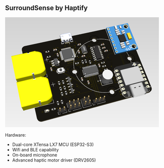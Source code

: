 ## SurroundSense by Haptify

![pcb image](https://raw.githubusercontent.com/charizardavi/GimbalFOC/refs/heads/master/kicad_preview.png)

Hardware:
- Dual-core XTensa LX7 MCU (ESP32-S3)
- Wifi and BLE capability
- On-board microphone
- Advanced haptic motor driver (DRV2605)
